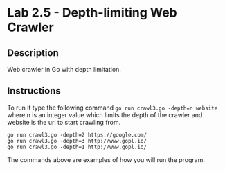 # Lab 2.5 - Depth-limiting Web Crawler

## Description

Web crawler in Go with depth limitation.

## Instructions

To run it type the following command `go run crawl3.go -depth=n website` where n is an integer value which limits the depth of the crawler and website is the url to start crawling from.

```
go run crawl3.go -depth=2 https://google.com/
go run crawl3.go -depth=3 http://www.gopl.io/
go run crawl3.go -depth=1 http://www.gopl.io/
```

The commands above are examples of how you will run the program.

